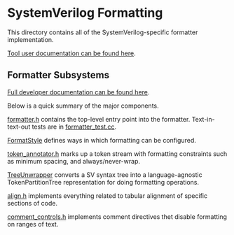 # SystemVerilog Formatting

<!--*
freshness: { owner: 'fangism' reviewed: '2020-10-16' }
*-->

This directory contains all of the SystemVerilog-specific formatter
implementation.

[Tool user documentation can be found here](../tools/formatter).

## Formatter Subsystems

[Full developer documentation can be found here](../../doc/formatter.md).

Below is a quick summary of the major components.

[formatter.h](formatter.h) contains the top-level entry point into the
formatter. Text-in-text-out tests are in [formatter_test.cc](formatter_test.cc).

[FormatStyle](format_style.h) defines ways in which formatting can be
configured.

[token_annotator.h](token_annotator.h) marks up a token stream with formatting
constraints such as minimum spacing, and always/never-wrap.

[TreeUnwrapper](tree_unwrapper.h) converts a SV syntax tree into a
language-agnostic TokenPartitionTree representation for doing formatting
operations.

[align.h](align.h) implements everything related to tabular alignment of
specific sections of code.

[comment_controls.h](comment_controls.h) implements comment directives thet
disable formatting on ranges of text.
